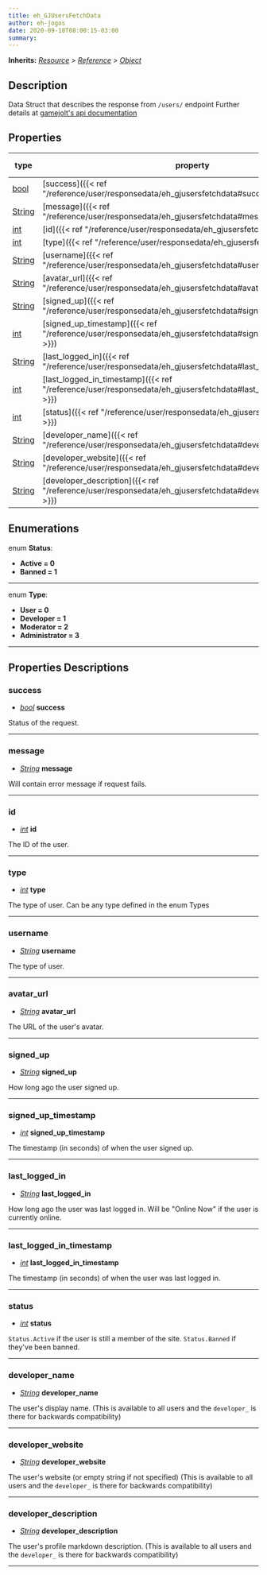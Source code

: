 ```yaml
---  
title: eh_GJUsersFetchData  
author: eh-jogos  
date: 2020-09-18T08:00:15-03:00  
summary:   
---  
```

**Inherits:** _[Resource](https://docs.godotengine.org/en/stable/classes/class_resource.html) > [Reference](https://docs.godotengine.org/en/stable/classes/class_reference.html) > [Object](https://docs.godotengine.org/en/stable/classes/class_object.html)_  
## Description  
 Data Struct that describes the response from `/users/` endpoint
 Further details at [gamejolt's api documentation](https://gamejolt.com/game-api/doc/users/fetch)
  
## Properties 
  
| type | property | default value |  
| ---- | -------- | ------------- |  
| [bool](https://docs.godotengine.org/en/stable/classes/class_bool.html) | [success]({{< ref "/reference/user/responsedata/eh_gjusersfetchdata#success" >}}) | Null |  
| [String](https://docs.godotengine.org/en/stable/classes/class_string.html) | [message]({{< ref "/reference/user/responsedata/eh_gjusersfetchdata#message" >}}) | Null |  
| [int](https://docs.godotengine.org/en/stable/classes/class_int.html) | [id]({{< ref "/reference/user/responsedata/eh_gjusersfetchdata#id" >}}) | Null |  
| [int](https://docs.godotengine.org/en/stable/classes/class_int.html) | [type]({{< ref "/reference/user/responsedata/eh_gjusersfetchdata#type" >}}) | Null |  
| [String](https://docs.godotengine.org/en/stable/classes/class_string.html) | [username]({{< ref "/reference/user/responsedata/eh_gjusersfetchdata#username" >}}) | Null |  
| [String](https://docs.godotengine.org/en/stable/classes/class_string.html) | [avatar_url]({{< ref "/reference/user/responsedata/eh_gjusersfetchdata#avatar_url" >}}) | Null |  
| [String](https://docs.godotengine.org/en/stable/classes/class_string.html) | [signed_up]({{< ref "/reference/user/responsedata/eh_gjusersfetchdata#signed_up" >}}) | Null |  
| [int](https://docs.godotengine.org/en/stable/classes/class_int.html) | [signed_up_timestamp]({{< ref "/reference/user/responsedata/eh_gjusersfetchdata#signed_up_timestamp" >}}) | Null |  
| [String](https://docs.godotengine.org/en/stable/classes/class_string.html) | [last_logged_in]({{< ref "/reference/user/responsedata/eh_gjusersfetchdata#last_logged_in" >}}) | Null |  
| [int](https://docs.godotengine.org/en/stable/classes/class_int.html) | [last_logged_in_timestamp]({{< ref "/reference/user/responsedata/eh_gjusersfetchdata#last_logged_in_timestamp" >}}) | Null |  
| [int](https://docs.godotengine.org/en/stable/classes/class_int.html) | [status]({{< ref "/reference/user/responsedata/eh_gjusersfetchdata#status" >}}) | Null |  
| [String](https://docs.godotengine.org/en/stable/classes/class_string.html) | [developer_name]({{< ref "/reference/user/responsedata/eh_gjusersfetchdata#developer_name" >}}) | Null |  
| [String](https://docs.godotengine.org/en/stable/classes/class_string.html) | [developer_website]({{< ref "/reference/user/responsedata/eh_gjusersfetchdata#developer_website" >}}) | Null |  
| [String](https://docs.godotengine.org/en/stable/classes/class_string.html) | [developer_description]({{< ref "/reference/user/responsedata/eh_gjusersfetchdata#developer_description" >}}) | Null |  
  
## Enumerations  
  
  
enum **Status**: 
  
- **Active = 0**  
- **Banned = 1**  
---------
  
enum **Type**: 
  
- **User = 0**  
- **Developer = 1**  
- **Moderator = 2**  
- **Administrator = 3**  
---------
  
## Properties Descriptions  
  
### success 
- _[bool](https://docs.godotengine.org/en/stable/classes/class_bool.html)_ **success**  
  
 Status of the request.
  
---------
### message 
- _[String](https://docs.godotengine.org/en/stable/classes/class_string.html)_ **message**  
  
 Will contain error message if request fails.
  
---------
### id 
- _[int](https://docs.godotengine.org/en/stable/classes/class_int.html)_ **id**  
  
 The ID of the user. 
  
---------
### type 
- _[int](https://docs.godotengine.org/en/stable/classes/class_int.html)_ **type**  
  
 The type of user. Can be any type defined in the enum Types
  
---------
### username 
- _[String](https://docs.godotengine.org/en/stable/classes/class_string.html)_ **username**  
  
 The type of user.
  
---------
### avatar_url 
- _[String](https://docs.godotengine.org/en/stable/classes/class_string.html)_ **avatar_url**  
  
 The URL of the user's avatar. 
  
---------
### signed_up 
- _[String](https://docs.godotengine.org/en/stable/classes/class_string.html)_ **signed_up**  
  
 How long ago the user signed up. 
  
---------
### signed_up_timestamp 
- _[int](https://docs.godotengine.org/en/stable/classes/class_int.html)_ **signed_up_timestamp**  
  
 The timestamp (in seconds) of when the user signed up. 
  
---------
### last_logged_in 
- _[String](https://docs.godotengine.org/en/stable/classes/class_string.html)_ **last_logged_in**  
  
 How long ago the user was last logged in. Will be \"Online Now\" if the user is currently online. 
  
---------
### last_logged_in_timestamp 
- _[int](https://docs.godotengine.org/en/stable/classes/class_int.html)_ **last_logged_in_timestamp**  
  
 The timestamp (in seconds) of when the user was last logged in. 
  
---------
### status 
- _[int](https://docs.godotengine.org/en/stable/classes/class_int.html)_ **status**  
  
 `Status.Active` if the user is still a member of the site. `Status.Banned` if they've been banned. 
  
---------
### developer_name 
- _[String](https://docs.godotengine.org/en/stable/classes/class_string.html)_ **developer_name**  
  
 The user's display name. 
 (This is available to all users and the `developer_` is there for backwards compatibility)
  
---------
### developer_website 
- _[String](https://docs.godotengine.org/en/stable/classes/class_string.html)_ **developer_website**  
  
 The user's website (or empty string if not specified) 
 (This is available to all users and the `developer_` is there for backwards compatibility)
  
---------
### developer_description 
- _[String](https://docs.godotengine.org/en/stable/classes/class_string.html)_ **developer_description**  
  
 The user's profile markdown description. 
 (This is available to all users and the `developer_` is there for backwards compatibility)
  
---------
